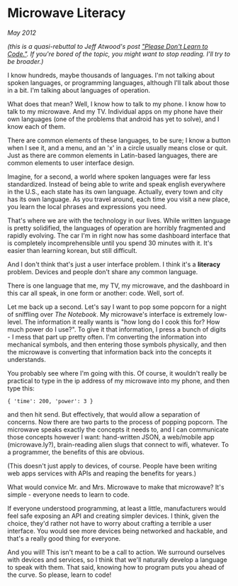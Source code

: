 Microwave Literacy 
==================

<p class="date"><em>May 2012</em></p>

*(this is a quasi-rebuttal to Jeff Atwood's post
["Please Don't Learn to Code."](http://www.codinghorror.com/blog/2012/05/please-dont-learn-to-code.html). If you're bored of the topic, you might want to stop
reading. I'll try to be broader.)*

I know hundreds, maybe thousands of languages. I'm not talking about spoken
languages, or programming languages, although I'll talk about those in a bit.
I'm talking about languages of operation.

What does that mean? Well, I know how to talk to my phone. I know how to talk
to my microwave. And my TV. Individual apps on my phone have their own
languages (one of the problems that android has yet to solve), and I know each
of them.

There are common elements of these languages, to be sure; I know a button when
I see it, and a menu, and an 'x' in a circle usually means close or quit. Just
as there are common elements in Latin-based languages, there are common
elements to user interface design.

Imagine, for a second, a world where spoken languages were far less
standardized. Instead of being able to write and speak english everywhere in
the U.S., each state has its own language. Actually, every town and city has
its own language. As you travel around, each time you visit a new place, you
learn the local phrases and expressions you need.

That's where we are with the technology in our lives. While written language is pretty
solidified, the languages of operation are horribly fragmented and rapidly
evolving. The car I'm in right now has some dashboard interface that is
completely incomprehensible until you spend 30 minutes with it.  It's easier
than learning korean, but still difficult. 

And I don't think that's just a user interface problem. I think it's a
**literacy** problem. Devices and people don't share any common language.

There is one language that me, my TV, my microwave, and the dashboard in this
car all speak, in one form or another: code. Well, sort of. 

Let me back up a second. Let's say I want to pop some popcorn for a night of
sniffling over *The Notebook*. My microwave's interface is extremely low-level.
The information it really wants is "how long do I cook this for? How much power
do I use?". To give it that information, I press a bunch of digits - I mess that
part up pretty often. I'm converting the information into mechanical symbols,
and then entering those symbols physically, and then the microwave is
converting that information back into the concepts it understands.

You probably see where I'm going with this. Of course, it wouldn't really be
practical to type in the ip address of my microwave into my phone, and then
type this:

	{ 'time': 200, 'power': 3 }

and then hit send. But effectively, that would allow a separation of concerns.
Now there are two parts to the process of popping popcorn. The microwave speaks
exactly the concepts it needs to, and I can communicate those concepts however
I want: hand-written JSON, a web/mobile app (microwave.ly?), brain-reading
alien slugs that connect to wifi, whatever. To a programmer, the benefits of
this are obvious.

(This doesn't just apply to devices, of course. People have been writing web
apps services with APIs and reaping the benefits for years.)

What would convice Mr. and Mrs. Microwave to make that microwave? It's simple -
everyone needs to learn to code.

If everyone understood programming, at least a little, manufacturers would feel
safe exposing an API and creating simpler devices. I think, given the choice,
they'd rather not have to worry about crafting a terrible a user interface.
You would see more devices being networked and hackable, and that's a really
good thing for everyone.

And you will! This isn't meant to be a call to action. We surround ourselves
with devices and services, so I think that we'll naturally develop a language
to speak with them. That said, knowing how to program puts you ahead of the
curve. So please, learn to code!

